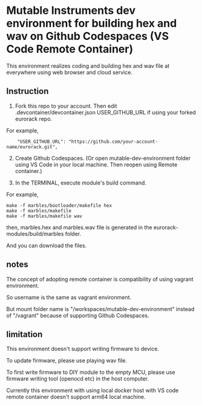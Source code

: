 # Mutable Instruments dev environment for building hex and wav on Github Codespaces (VS Code Remote Container)

This environment realizes coding and building hex and wav file at everywhere using web browser and cloud service.

## Instruction

1. Fork this repo to your account. Then edit .devcontainer/devcontainer.json USER_GITHUB_URL if using your forked eurorack repo.

For example,

```
    "USER_GITHUB_URL": "https://github.com/your-account-name/eurorack.git",
```

2. Create Github Codespaces. (Or open mutable-dev-environment folder using VS Code in your local machine. Then reopen using Remote container.)

3. In the TERMINAL, execute module's build command.

For example,

```
make -f marbles/bootloader/makefile hex
make -f marbles/makefile
make -f marbles/makefile wav
```

then, marbles.hex and marbles.wav file is generated in the eurorack-modules/build/marbles folder.

And you can download the files.

## notes

The concept of adopting remote container is compatibility of using vagrant environment.

So username is the same as vagrant environment.

But mount folder name is "/workspaces/mutable-dev-environment" instead of "/vagrant" because of supporting Github Codespaces.

## limitation

This environment doesn't support writing firmware to device.

To update firmware, please use playing wav file.

To first write firmware to DIY module to the empty MCU, please use firmware writing tool (openocd etc) in the host computer.

Currently this environment with using local docker host with VS code remote container doesn't support arm64 local machine.
